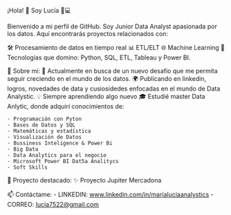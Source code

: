 ¡Hola! 👋 Soy Lucía 🧠💻

Bienvenido a mi perfil de GitHub. Soy Junior Data Analyst apasionada por los datos. Aquí encontrarás proyectos relacionados con:




🛠️ Procesamiento de datos en tiempo real
📊 ETL/ELT
🌐 Machine Learning
🚀 Tecnologías que domino:
Python, SQL, ETL, Tableau y Power BI.  


🌟 Sobre mí:
🎯 Actualmente en busca de un nuevo desafío que me permita seguir creciendo en el mundo de los datos.
🌍 Publicando en linkedin, logros, novedades de data y cusiosidedes enfocadas en el mundo de Data Analystic.
💡 Siempre aprendiendo algo nuevo
🎓 Estudié master Data Anlytic, donde adquirí conocimientos de:

    · Programación con Pyton
    · Bases de Datos y SQL
    · Matemáticas y estadística
    · Visualización de Datos
    · Bussiness Inteligence & Power Bi
    · Big Data
    · Data Analytics para el negocio
    · Microsoft Power BI Dat5a Analitycs
    · Soft Skills

🎨 Proyecto destacado:
✨ Proyecto Jupiter Mercadona

📫 Contáctame: 
    - LINKEDIN: www.linkedin.com/in/maríalucíaanalystics
    - CORREO: lucia7522@gmail.com
            
